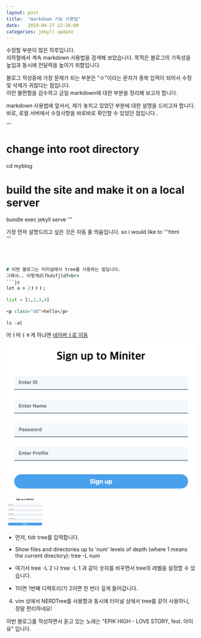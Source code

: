 ```yaml
---
layout: post
title:  "markdown 기능 사용법"
date:   2019-04-27 22:26:00
categories: jekyll update
---
```


수정할 부분이 많은 하루입니다.<br>
지하철에서 계속 markdown 사용법을 검색해 보았습니다. 목적은 블로그의 가독성을 높임과 동시에 전달력을 높이기 위함입니다.

블로그 작성중에 가장 문제가 되는 부분은 "ㅇ"이라는 문자가 중복 입력이 되어서 수정 및 삭제가 귀찮다는 점입니다.<br>
이런 불편함을 감수하고 금일 markdown에 대한 부분을 정리해 보고자 합니다.<br>

markdown 사용법에 앞서서, 제가 놓치고 있었던 부분에 대한 설명을 드리고자 합니다.<br>
바로, 로컬 서버에서 수정사항을 바로바로 확인할 수 있었던 점입니다..

'''
# change into root directory
cd myblog

# build the site and make it on a local server 
bundle exec jekyll serve 
'''


가장 먼저 설명드리고 싶은 것은 자동 줄 띄움입니다. 
so i would like to 
'''html
<br>
'''
```j



# 이번 블로그는 터미널에서 tree를 사용하는 법입니다.
그래서.. 이렇게dlfkdsfjldf<br>
```js
let a = 2ㅑㅑㅑ;
```

```python
list = [1,2,3,4]
```
```html
<p class="dd">hello</p>
```
```
ls -al
```

어ㅓ떠ㅓㅎ게 하냐면 [네이버ㅓ로 이동](https://www.naver.com)

![](/img/aaa.png)
<img src="/img/aaa.png" width="100">
* 먼저, tldr tree를 입력합니다.

* Show files and directories up to 'num' levels of depth (where 1 means the current directory):
    tree -L num

* 여기서 tree -L 2 나 tree -L 1 과 같이 숫자를 바꾸면서 tree의 레벨을 설정할 수 있습니다.

* 1이면 1번째 디렉토리(?) 2이면 한 번더 깊게 들어갑니다.

4) vim 상에서 NERDTree를 사용함과 동시에 터미널 상에서 tree를 같이 사용하니, 정말 편리하네요!

이번 블로그를 작성하면서 듣고 있는 노래는 "EPIK HIGH - LOVE STORY, fest. 아이유" 입니다.
